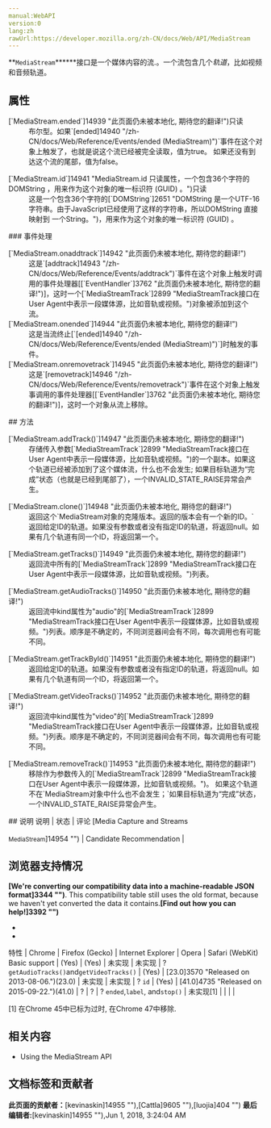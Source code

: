 ```yaml
---
manual:WebAPI
version:0
lang:zh
rawUrl:https://developer.mozilla.org/zh-CN/docs/Web/API/MediaStream
---
```




**`MediaStream`******接口是一个媒体内容的流.。一个流包含几个<em>轨道</em>，比如视频和音频轨道。

## 属性<a name="属性"></a>
<dl></dl><dl><dt>[`MediaStream.ended`]14939 "此页面仍未被本地化, 期待您的翻译!")只读</dt><dd>布尔型。如果`[ended]14940 "/zh-CN/docs/Web/Reference/Events/ended (MediaStream)")`事件在这个对象上触发了，也就是说这个流已经被完全读取，值为true。 如果还没有到达这个流的尾部，值为false。</dd></dl><dl><dt>[`MediaStream.id`]14941 "MediaStream.id 只读属性，一个包含36个字符的 DOMString ，用来作为这个对象的唯一标识符 (GUID) 。")只读</dt><dd>这是一个包含36个字符的[`DOMString`]2651 "DOMString 是一个UTF-16字符串。由于JavaScript已经使用了这样的字符串，所以DOMString 直接映射到 一个String。")，用来作为这个对象的唯一标识符 (GUID) 。</dd></dl>
### 事件处理<a name="事件处理"></a>
<dl><dt>[`MediaStream.onaddtrack`]14942 "此页面仍未被本地化, 期待您的翻译!")</dt><dd>这是`[addtrack]14943 "/zh-CN/docs/Web/Reference/Events/addtrack")`事件在这个对象上触发时调用的事件处理器[[`EventHandler`]3762 "此页面仍未被本地化, 期待您的翻译!")]，这时一个[`MediaStreamTrack`]2899 "MediaStreamTrack接口在User Agent中表示一段媒体源，比如音轨或视频。")对象被添加到这个流。</dd><dt>[`MediaStream.onended`]14944 "此页面仍未被本地化, 期待您的翻译!")</dt><dd>这是当流终止[`[ended]14940 "/zh-CN/docs/Web/Reference/Events/ended (MediaStream)")`]时触发的事件。</dd><dt>[`MediaStream.onremovetrack`]14945 "此页面仍未被本地化, 期待您的翻译!")</dt><dd>这是`[removetrack]14946 "/zh-CN/docs/Web/Reference/Events/removetrack")`事件在这个对象上触发事调用的事件处理器[[`EventHandler`]3762 "此页面仍未被本地化, 期待您的翻译!")]，这时一个对象从流上移除。</dd></dl>
## 方法<a name="方法"></a>
<dl><dt>[`MediaStream.addTrack()`]14947 "此页面仍未被本地化, 期待您的翻译!")</dt><dd>存储传入参数[`MediaStreamTrack`]2899 "MediaStreamTrack接口在User Agent中表示一段媒体源，比如音轨或视频。")的一个副本。如果这个轨道已经被添加到了这个媒体流，什么也不会发生; 如果目标轨道为“完成”状态（也就是已经到尾部了），一个INVALID_STATE_RAISE异常会产生。</dd></dl><dl><dt>[`MediaStream.clone()`]14948 "此页面仍未被本地化, 期待您的翻译!")</dt><dd>返回这个`MediaStream对象的克隆版本。返回的版本会有一个新的ID。`</dd><dd>返回给定ID的轨道。如果没有参数或者没有指定ID的轨道，将返回null。如果有几个轨道有同一个ID，将返回第一个。</dd></dl><dl><dt>[`MediaStream.getTracks()`]14949 "此页面仍未被本地化, 期待您的翻译!")</dt><dd>返回流中所有的[`MediaStreamTrack`]2899 "MediaStreamTrack接口在User Agent中表示一段媒体源，比如音轨或视频。")列表。</dd></dl><dl><dt>[`MediaStream.getAudioTracks()`]14950 "此页面仍未被本地化, 期待您的翻译!")</dt><dd>返回流中kind属性为&quot;audio&quot;的[`MediaStreamTrack`]2899 "MediaStreamTrack接口在User Agent中表示一段媒体源，比如音轨或视频。")列表。顺序是不确定的，不同浏览器间会有不同，每次调用也有可能不同。</dd></dl><dl><dt>[`MediaStream.getTrackById()`]14951 "此页面仍未被本地化, 期待您的翻译!")</dt><dd>返回给定ID的轨道。如果没有参数或者没有指定ID的轨道，将返回null。如果有几个轨道有同一个ID，将返回第一个。</dd></dl><dl><dt>[`MediaStream.getVideoTracks()`]14952 "此页面仍未被本地化, 期待您的翻译!")</dt><dd>返回流中kind属性为&quot;video&quot;的[`MediaStreamTrack`]2899 "MediaStreamTrack接口在User Agent中表示一段媒体源，比如音轨或视频。")列表。顺序是不确定的，不同浏览器间会有不同，每次调用也有可能不同。</dd></dl><dl><dt>[`MediaStream.removeTrack()`]14953 "此页面仍未被本地化, 期待您的翻译!")</dt><dd>移除作为参数传入的[`MediaStreamTrack`]2899 "MediaStreamTrack接口在User Agent中表示一段媒体源，比如音轨或视频。")。 如果这个轨道不在`MediaStream对象中什么也不会发生；`如果目标轨道为“完成”状态，一个INVALID_STATE_RAISE异常会产生。</dd></dl>
## 说明<a name="说明"></a>
说明 | 状态 | 评论 
[Media Capture and Streams<br></br><small>MediaStream</small>]14954 "") | Candidate Recommendation |  


## 浏览器支持情况<a name="浏览器支持情况"></a>


**[We&#39;re converting our compatibility data into a machine-readable JSON format]3344 "")**. This compatibility table still uses the old format, because we haven&#39;t yet converted the data it contains.**[Find out how you can help!]3392 "")**


* 
* 
特性 | Chrome | Firefox (Gecko) | Internet Explorer | Opera | Safari (WebKit) 
Basic support | (Yes) | (Yes) | 未实现 | 未实现 | ? 
`getAudioTracks()`and`getVideoTracks()` | (Yes) | [23.0]3570 "Released on 2013-08-06.")(23.0) | 未实现 | 未实现 | ? 
`id` | (Yes) | [41.0]4735 "Released on 2015-09-22.")(41.0) | ? | ? | ? 
`ended`,`label`, and`stop()`<i></i> | 未实现[1] |  |  |  |  






[1] 在Chrome 45中已标为过时, 在Chrome 47中移除.


## 相关内容<a name="相关内容"></a>

* Using the MediaStream API



## 文档标签和贡献者
**此页面的贡献者：**[kevinaskin]14955 ""),[Cattla]9605 ""),[luojia]404 "")
**最后编辑者:**[kevinaskin]14955 ""),<time>Jun 1, 2018, 3:24:04 AM</time>


